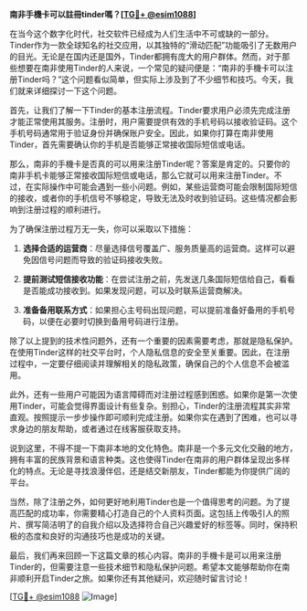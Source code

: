 **南非手機卡可以註冊tinder嗎？[[TG💪+ @esim1088](https://t.me/s/esim1088)]**

在当今这个数字化时代，社交软件已经成为人们生活中不可或缺的一部分。Tinder作为一款全球知名的社交应用，以其独特的“滑动匹配”功能吸引了无数用户的目光。无论是在国内还是国外，Tinder都拥有庞大的用户群体。然而，对于那些想要在南非使用Tinder的人来说，一个常见的疑问便是：“南非的手機卡可以注册Tinder吗？”这个问题看似简单，但实际上涉及到了不少细节和技巧。今天，我们就来详细探讨一下这个问题。

首先，让我们了解一下Tinder的基本注册流程。Tinder要求用户必须先完成注册才能正常使用其服务。注册时，用户需要提供有效的手机号码以接收验证码。这个手机号码通常用于验证身份并确保账户安全。因此，如果你打算在南非使用Tinder，首先需要确认你的手机是否能够正常接收国际短信或电话。

那么，南非的手機卡是否真的可以用来注册Tinder呢？答案是肯定的。只要你的南非手机卡能够正常接收国际短信或电话，那么它就可以用来注册Tinder。不过，在实际操作中可能会遇到一些小问题。例如，某些运营商可能会限制国际短信的接收，或者你的手机信号不够稳定，导致无法及时收到验证码。这些情况都会影响到注册过程的顺利进行。

为了确保注册过程万无一失，你可以采取以下措施：

1. **选择合适的运营商**：尽量选择信号覆盖广、服务质量高的运营商。这样可以避免因信号问题而导致的验证码接收失败。
   
2. **提前测试短信接收功能**：在尝试注册之前，先发送几条国际短信给自己，看看是否能成功接收到。如果发现问题，可以及时联系运营商解决。

3. **准备备用联系方式**：如果担心主号码出现问题，可以提前准备好备用的手机号码，以便在必要时切换到备用号码进行注册。

除了以上提到的技术性问题外，还有一个重要的因素需要考虑，那就是隐私保护。在使用Tinder这样的社交平台时，个人隐私信息的安全至关重要。因此，在注册过程中，一定要仔细阅读并理解相关的隐私政策，确保自己的个人信息不会被滥用。

此外，还有一些用户可能因为语言障碍而对注册过程感到困惑。如果你是第一次使用Tinder，可能会觉得界面设计有些复杂。别担心，Tinder的注册流程其实非常直观。按照提示一步步操作即可顺利完成注册。如果你实在遇到了困难，也可以寻求身边的朋友帮助，或者通过在线客服获取支持。

说到这里，不得不提一下南非本地的文化特色。南非是一个多元文化交融的地方，拥有丰富的民族背景和语言种类。这也使得Tinder在南非的用户群体呈现出多样化的特点。无论是寻找浪漫伴侣，还是结交新朋友，Tinder都能为你提供广阔的平台。

当然，除了注册之外，如何更好地利用Tinder也是一个值得思考的问题。为了提高匹配的成功率，你需要精心打造自己的个人资料页面。这包括上传吸引人的照片、撰写简洁明了的自我介绍以及选择符合自己兴趣爱好的标签等。同时，保持积极的态度和良好的沟通技巧也是成功的关键。

最后，我们再来回顾一下这篇文章的核心内容。南非的手機卡是可以用来注册Tinder的，但需要注意一些技术细节和隐私保护问题。希望本文能够帮助你在南非顺利开启Tinder之旅。如果你还有其他疑问，欢迎随时留言讨论！

[[TG💪+ @esim1088](https://t.me/s/esim1088) ![Image](https://i.postimg.cc/4NQfJmqS/Snipaste-2025-05-13-00-14-12.png)]